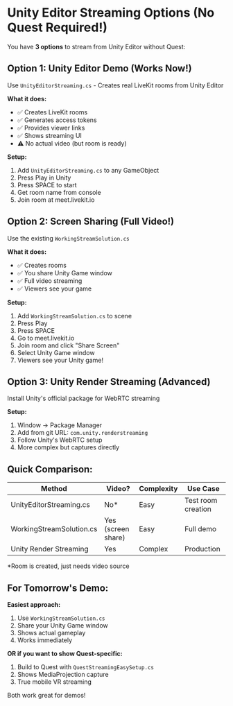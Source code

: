 # Unity Editor Streaming Options (No Quest Required!)

You have **3 options** to stream from Unity Editor without Quest:

## Option 1: Unity Editor Demo (Works Now!)
Use `UnityEditorStreaming.cs` - Creates real LiveKit rooms from Unity Editor

**What it does:**
- ✅ Creates LiveKit rooms
- ✅ Generates access tokens
- ✅ Provides viewer links
- ✅ Shows streaming UI
- ⚠️ No actual video (but room is ready)

**Setup:**
1. Add `UnityEditorStreaming.cs` to any GameObject
2. Press Play in Unity
3. Press SPACE to start
4. Get room name from console
5. Join room at meet.livekit.io

## Option 2: Screen Sharing (Full Video!)
Use the existing `WorkingStreamSolution.cs`

**What it does:**
- ✅ Creates rooms
- ✅ You share Unity Game window
- ✅ Full video streaming
- ✅ Viewers see your game

**Setup:**
1. Add `WorkingStreamSolution.cs` to scene
2. Press Play
3. Press SPACE
4. Go to meet.livekit.io
5. Join room and click "Share Screen"
6. Select Unity Game window
7. Viewers see your Unity game!

## Option 3: Unity Render Streaming (Advanced)
Install Unity's official package for WebRTC streaming

**Setup:**
1. Window → Package Manager
2. Add from git URL: `com.unity.renderstreaming`
3. Follow Unity's WebRTC setup
4. More complex but captures directly

## Quick Comparison:

| Method | Video? | Complexity | Use Case |
|--------|--------|------------|----------|
| UnityEditorStreaming.cs | No* | Easy | Test room creation |
| WorkingStreamSolution.cs | Yes (screen share) | Easy | Full demo |
| Unity Render Streaming | Yes | Complex | Production |

*Room is created, just needs video source

## For Tomorrow's Demo:

**Easiest approach:**
1. Use `WorkingStreamSolution.cs`
2. Share your Unity Game window
3. Shows actual gameplay
4. Works immediately

**OR if you want to show Quest-specific:**
1. Build to Quest with `QuestStreamingEasySetup.cs`
2. Shows MediaProjection capture
3. True mobile VR streaming

Both work great for demos!


